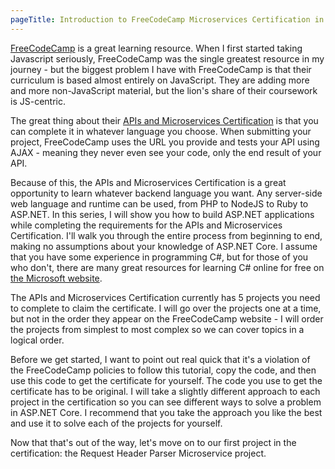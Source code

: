 ```yaml
---
pageTitle: Introduction to FreeCodeCamp Microservices Certification in ASP.NET Core
---
```

[FreeCodeCamp](https://www.freecodecamp.org) is a great learning resource. When I first started taking Javascript seriously, FreeCodeCamp was the single greatest resource in my journey - but the biggest problem I have with FreeCodeCamp is that their curriculum is based almost entirely on JavaScript. They are adding more and more non-JavaScript material, but the lion's share of their coursework is JS-centric.

The great thing about their [APIs and Microservices Certification](https://www.freecodecamp.org/learn/apis-and-microservices/) is that you can complete it in whatever language you choose. When submitting your project, FreeCodeCamp uses the URL you provide and tests your API using AJAX - meaning they never even see your code, only the end result of your API.

Because of this, the APIs and Microservices Certification is a great opportunity to learn whatever backend language you want. Any server-side web language and runtime can be used, from PHP to NodeJS to Ruby to ASP.NET. In this series, I will show you how to build ASP.NET applications while completing the requirements for the APIs and Microservices Certification. I'll walk you through the entire process from beginning to end, making no assumptions about your knowledge of ASP.NET Core. I assume that you have some experience in programming C#, but for those of you who don't, there are many great resources for learning C# online for free on [the Microsoft website](https://dotnet.microsoft.com/learn/csharp).

The APIs and Microservices Certification currently has 5 projects you need to complete to claim the certificate. I will go over the projects one at a time, but not in the order they appear on the FreeCodeCamp website - I will order the projects from simplest to most complex so we can cover topics in a logical order.

Before we get started, I want to point out real quick that it's a violation of the FreeCodeCamp policies to follow this tutorial, copy the code, and then use this code to get the certificate for yourself. The code you use to get the certificate has to be original. I will take a slightly different approach to each project in the certification so you can see different ways to solve a problem in ASP.NET Core. I recommend that you take the approach you like the best and use it to solve each of the projects for yourself.

Now that that's out of the way, let's move on to our first project in the certification: the Request Header Parser Microservice project.